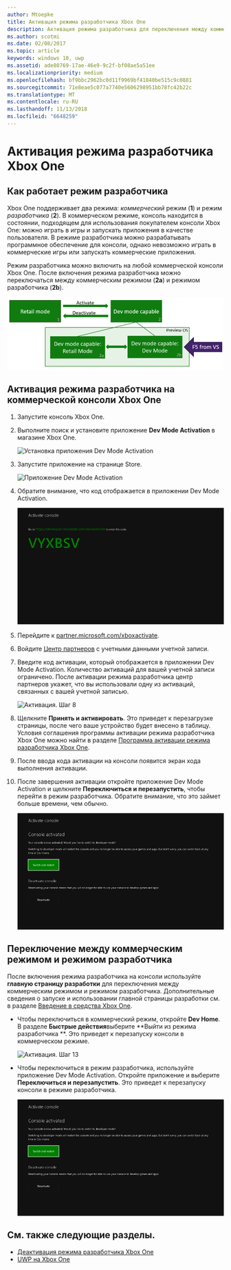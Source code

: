 ```yaml
---
author: Mtoepke
title: Активация режима разработчика Xbox One
description: Активация режима разработчика для переключения между коммерческим режимом и режимом разработчика.
ms.author: scotmi
ms.date: 02/08/2017
ms.topic: article
keywords: windows 10, uwp
ms.assetid: ade80769-17ae-46e9-9c2f-bf08ae5a51ee
ms.localizationpriority: medium
ms.openlocfilehash: bf9bbc2962bc0d11f9969bf41840be515c9c0881
ms.sourcegitcommit: 71e8eae5c077a7740e5606298951bb78fc42b22c
ms.translationtype: MT
ms.contentlocale: ru-RU
ms.lasthandoff: 11/13/2018
ms.locfileid: "6648259"
---
```

# <a name="xbox-one-developer-mode-activation"></a>Активация режима разработчика Xbox One

## <a name="how-developer-mode-works"></a>Как работает режим разработчика
Xbox One поддерживает два режима: *коммерческий* режим (**1**) и режим *разработчика* (**2**). В коммерческом режиме, консоль находится в состоянии, подходящем для использования покупателем консоли Xbox One: можно играть в игры и запускать приложения в качестве пользователя. В режиме разработчика можно разрабатывать программное обеспечение для консоли, однако невозможно играть в коммерческие игры или запускать коммерческие приложения.

Режим разработчика можно включить на любой коммерческой консоли Xbox One. После включения режима разработчика можно переключаться между коммерческим режимом (**2a**) и режимом разработчика (**2b**).

![Режимы Xbox One](images/dev-mode-flow.png)

## <a name="activate-developer-mode-on-your-retail-xbox-one-console"></a>Активация режима разработчика на коммерческой консоли Xbox One

1.  Запустите консоль Xbox One.

2.  Выполните поиск и установите приложение **Dev Mode Activation** в магазине Xbox One.

    ![Установка приложения Dev Mode Activation](images/devkit-activation-1.png)

3.  Запустите приложение на странице Store.

    ![Приложение Dev Mode Activation](images/devkit-activation-2.png)

4.  Обратите внимание, что код отображается в приложении Dev Mode Activation.

    ![Активация. Шаг 5](images/activation-step-5.png)  
    
5.  Перейдите к [partner.microsoft.com/xboxactivate](https://partner.microsoft.com/xboxactivate).

6.  Войдите [Центр партнеров](https://partner.microsoft.com/dashboard) с учетными данными учетной записи.

7.  Введите код активации, который отображается в приложении Dev Mode Activation. Количество активаций для вашей учетной записи ограничено. После активации режима разработчика центр партнеров укажет, что вы использовали одну из активаций, связанных с вашей учетной записью.

    ![Активация. Шаг 8](images/activation-step-8-rs2.png)    
    
8.  Щелкните **Принять и активировать**. Это приведет к перезагрузке страницы, после чего ваше устройство будет внесено в таблицу. Условия соглашения программы активации режима разработчика Xbox One можно найти в разделе [Программа активации режима разработчика Xbox One](http://go.microsoft.com/fwlink/p/?LinkId=760399).

9.  После ввода кода активации на консоли появится экран хода выполнения активации.  
    
10. После завершения активации откройте приложение Dev Mode Activation и щелкните **Переключиться и перезапустить**, чтобы перейти в режим разработчика. Обратите внимание, что это займет больше времени, чем обычно.

    ![Активация. Шаг 12](images/activation-step-12.png)   

## <a name="switch-between-retail-and-developer-mode"></a>Переключение между коммерческим режимом и режимом разработчика
После включения режима разработчика на консоли используйте **главную страницу разработки** для переключения между коммерческим режимом и режимом разработчика. Дополнительные сведения о запуске и использовании главной страницы разработки см. в разделе [Введение в средства Xbox One](introduction-to-xbox-tools.md).

* Чтобы переключиться в коммерческий режим, откройте **Dev Home**. В разделе **Быстрые действия**выберите **Выйти из режима разработчика **. Это приведет к перезапуску консоли в коммерческом режиме.    

  ![Активация. Шаг 13](images/activation-step-13-rs4.png)  
  
* Чтобы переключиться в режим разработчика, используйте приложение Dev Mode Activation. Откройте приложение и выберите **Переключиться и перезапустить**. Это приведет к перезапуску консоли в режиме разработчика.  

  ![Активация. Шаг 14](images/activation-step-12.png)  

## <a name="see-also"></a>См. также следующие разделы.
- [Деактивация режима разработчика Xbox One](devkit-deactivation.md)
- [UWP на Xbox One](index.md)

